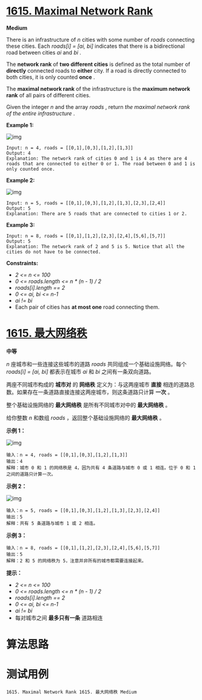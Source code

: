 # [1615. Maximal Network Rank][enTitle]

**Medium**

There is an infrastructure of  *n*  cities with some number of  *roads*  connecting these cities. Each  *roads[i] = [ai, bi]*  indicates that there is a bidirectional road between cities  *ai*  and  *bi* .

The **network rank** of **two different cities**  is defined as the total number of **directly**  connected roads to **either**  city. If a road is directly connected to both cities, it is only counted **once** .

The **maximal network rank** of the infrastructure is the **maximum network rank**  of all pairs of different cities.

Given the integer  *n*  and the array  *roads* , return  *the maximal network rank of the entire infrastructure* .



**Example 1:** 

![img](https://assets.leetcode.com/uploads/2020/09/21/ex1.png)

```
Input: n = 4, roads = [[0,1],[0,3],[1,2],[1,3]]
Output: 4
Explanation: The network rank of cities 0 and 1 is 4 as there are 4 roads that are connected to either 0 or 1. The road between 0 and 1 is only counted once.

```

**Example 2:** 

![img](https://assets.leetcode.com/uploads/2020/09/21/ex2.png)

```
Input: n = 5, roads = [[0,1],[0,3],[1,2],[1,3],[2,3],[2,4]]
Output: 5
Explanation: There are 5 roads that are connected to cities 1 or 2.

```

**Example 3:** 

```
Input: n = 8, roads = [[0,1],[1,2],[2,3],[2,4],[5,6],[5,7]]
Output: 5
Explanation: The network rank of 2 and 5 is 5. Notice that all the cities do not have to be connected.

```



**Constraints:** 

-  *2 <= n <= 100*  
-  *0 <= roads.length <= n * (n - 1) / 2*  
-  *roads[i].length == 2*  
-  *0 <= ai, bi <= n-1*  
-  *ai != bi*  
- Each pair of cities has **at most one**  road connecting them.


# [1615. 最大网络秩][cnTitle]

**中等**

 *n*  座城市和一些连接这些城市的道路  *roads*  共同组成一个基础设施网络。每个  *roads[i] = [ai, bi]*  都表示在城市  *ai*  和  *bi*  之间有一条双向道路。

两座不同城市构成的 **城市对**  的 **网络秩**  定义为：与这两座城市 **直接**  相连的道路总数。如果存在一条道路直接连接这两座城市，则这条道路只计算 **一次**  。

整个基础设施网络的 **最大网络秩**  是所有不同城市对中的 **最大网络秩**  。

给你整数  *n*  和数组  *roads* ，返回整个基础设施网络的 **最大网络秩**  。



**示例 1：** 

![img](https://assets.leetcode-cn.com/aliyun-lc-upload/uploads/2020/10/11/ex1.png)

```
输入：n = 4, roads = [[0,1],[0,3],[1,2],[1,3]]
输出：4
解释：城市 0 和 1 的网络秩是 4，因为共有 4 条道路与城市 0 或 1 相连。位于 0 和 1 之间的道路只计算一次。

```

**示例 2：** 

![img](https://assets.leetcode-cn.com/aliyun-lc-upload/uploads/2020/10/11/ex2.png)

```
输入：n = 5, roads = [[0,1],[0,3],[1,2],[1,3],[2,3],[2,4]]
输出：5
解释：共有 5 条道路与城市 1 或 2 相连。

```

**示例 3：** 

```
输入：n = 8, roads = [[0,1],[1,2],[2,3],[2,4],[5,6],[5,7]]
输出：5
解释：2 和 5 的网络秩为 5，注意并非所有的城市都需要连接起来。

```



**提示：** 

-  *2 <= n <= 100*  
-  *0 <= roads.length <= n * (n - 1) / 2*  
-  *roads[i].length == 2*  
-  *0 <= ai, bi <= n-1*  
-  *ai != bi*  
- 每对城市之间 **最多只有一条**  道路相连




# 算法思路

# 测试用例
```
1615. Maximal Network Rank 1615. 最大网络秩 Medium
```

[enTitle]: https://leetcode.com/problems/maximal-network-rank/
[cnTitle]: https://leetcode-cn.com/problems/maximal-network-rank/
